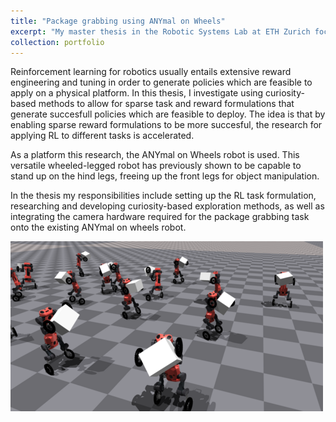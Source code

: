 ```yaml
---
title: "Package grabbing using ANYmal on Wheels"
excerpt: "My master thesis in the Robotic Systems Lab at ETH Zurich focuses on using reinforcement learning with curiosity-based exploration for package grabbing using ANYmal on Wheels.<br/><img src='/images/package_manipulation_resized.png'>"
collection: portfolio
---
```


Reinforcement learning for robotics usually entails extensive reward engineering and tuning in order to generate policies which are feasible to apply on a physical platform. In this thesis, I investigate using curiosity-based methods to allow for sparse task and reward formulations that generate succesfull policies which are feasible to deploy. The idea is that by enabling sparse reward formulations to be more succesful, the research for applying RL to different tasks is accelerated.

As a platform this research, the ANYmal on Wheels robot is used. This versatile wheeled-legged robot has previously shown to be capable to stand up on the hind legs, freeing up the front legs for object manipulation.

In the thesis my responsibilities include setting up the RL task formulation, researching and developing curiosity-based exploration methods, as well as integrating the camera hardware required for the package grabbing task onto the existing ANYmal on wheels robot.

<img src='/images/package_manipulation_resized.png'>